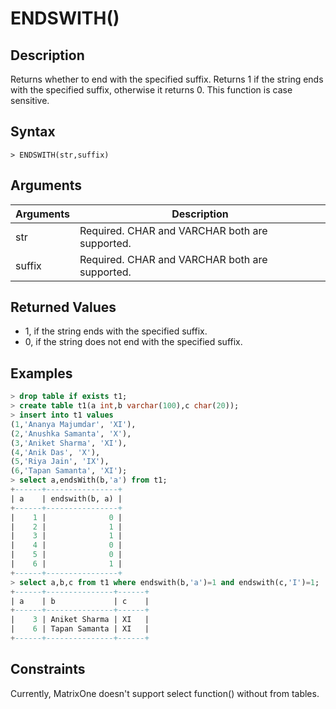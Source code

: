 # **ENDSWITH()**

## **Description**

Returns whether to end with the specified suffix. Returns 1 if the string ends with the specified suffix, otherwise it returns 0. This function is case sensitive.

## **Syntax**

```
> ENDSWITH(str,suffix)
```
## **Arguments**
|  Arguments   | Description  |
|  ----  | ----  |
| str | Required.  CHAR and VARCHAR both are supported.|
| suffix | Required.  CHAR and VARCHAR both are supported.|

## **Returned Values**
* 1, if the string ends with the specified suffix.
* 0, if the string does not end with the specified suffix.

## **Examples**

```sql
> drop table if exists t1;
> create table t1(a int,b varchar(100),c char(20));
> insert into t1 values
(1,'Ananya Majumdar', 'XI'),
(2,'Anushka Samanta', 'X'),
(3,'Aniket Sharma', 'XI'),
(4,'Anik Das', 'X'),
(5,'Riya Jain', 'IX'),
(6,'Tapan Samanta', 'XI');
> select a,endsWith(b,'a') from t1;
+------+----------------+
| a    | endswith(b, a) |
+------+----------------+
|    1 |              0 |
|    2 |              1 |
|    3 |              1 |
|    4 |              0 |
|    5 |              0 |
|    6 |              1 |
+------+----------------+
> select a,b,c from t1 where endswith(b,'a')=1 and endswith(c,'I')=1;
+------+---------------+------+
| a    | b             | c    |
+------+---------------+------+
|    3 | Aniket Sharma | XI   |
|    6 | Tapan Samanta | XI   |
+------+---------------+------+
```

## Constraints
Currently, MatrixOne doesn't support select function() without from tables.
